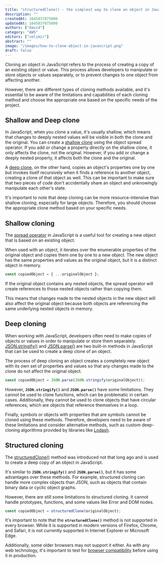 ```yaml
---
title: "structuredClone() - the simplest way to clone an object in JavaScript"
description: ""
createdAt: 1645837875000
updatedAt: 1645837875000
authors: ["david"]
category: "AWS"
editors: ["velimir"]
abstract: ""
image: "/images/how-to-clone-object-in-javascript.png"
draft: false
---
```


Cloning an object in JavaScript refers to the process of creating a copy of an existing object or value. This process allows developers to manipulate or store objects or values separately, or to prevent changes to one object from affecting another.

However, there are different types of cloning methods available, and it's essential to be aware of the limitations and capabilities of each cloning method and choose the appropriate one based on the specific needs of the project.

## Shallow and Deep clone

In JavaScript, when you clone a value, it's usually shallow, which means that changes to deeply nested values will be visible in both the clone and the original. You can create a [shallow clone](https://developer.mozilla.org/en-US/docs/Glossary/Shallow_copy) using the object spread operator. If you add or change a property directly on the shallow clone, it only affects the clone, not the original. However, if you add or change a deeply nested property, it affects both the clone and the original.

A [deep clone](https://developer.mozilla.org/en-US/docs/Glossary/Deep_copy), on the other hand, copies an object's properties one by one but invokes itself recursively when it finds a reference to another object, creating a clone of that object as well. This can be important to make sure that two pieces of code don't accidentally share an object and unknowingly manipulate each other's state.

It's important to note that deep cloning can be more resource-intensive than shallow cloning, especially for large objects. Therefore, you should choose the appropriate clone method based on your specific needs.

## Shallow cloning

The [spread operator](https://developer.mozilla.org/en-US/docs/Web/JavaScript/Reference/Operators/Spread_syntax) in JavaScript is a useful tool for creating a new object that is based on an existing object.

When used with an object, it iterates over the enumerable properties of the original object and copies them one by one to a new object. The new object has the same properties and values as the original object, but it is a distinct object in memory.

```js
const copiedObject = { ...originalObject };
```

If the original object contains any nested objects, the spread operator will create references to those nested objects rather than copying them.

This means that changes made to the nested objects in the new object will also affect the original object because both objects are referencing the same underlying nested objects in memory.

## Deep cloning

When working with JavaScript, developers often need to make copies of objects or values in order to manipulate or store them separately. [JSON.stringify()](https://developer.mozilla.org/en-US/docs/Web/JavaScript/Reference/Global_Objects/JSON/stringify) and [JSON.parse()](https://developer.mozilla.org/en-US/docs/Web/JavaScript/Reference/Global_Objects/JSON/parse) are two built-in methods in JavaScript that can be used to create a deep clone of an object.

The process of deep cloning an object creates a completely new object with its own set of properties and values so that any changes made to the clone do not affect the original object.

```js
const copiedObject = JSON.parse(JSON.stringify(originalObject));
```

However, **`JSON.stringify()`** and **`JSON.parse()`** have some limitations. They cannot be used to clone functions, which can be problematic in certain cases. Additionally, they cannot be used to clone objects that have circular references, which are objects that reference themselves in a loop.

Finally, symbols or objects with properties that are symbols cannot be cloned using these methods. Therefore, developers need to be aware of these limitations and consider alternative methods, such as custom deep-cloning algorithms provided by libraries like [Lodash](https://lodash.com/).

## Structured cloning

The [structuredClone()](https://developer.mozilla.org/en-US/docs/Web/API/structuredClone) method was introduced not that long ago and is used to create a deep copy of an object in JavaScript.

It's similar to **`JSON.stringify()`** and **`JSON.parse()`**, but it has some advantages over these methods. For example, structured cloning can handle more complex objects than JSON, such as objects that contain binary data or cyclic object graphs.

However, there are still some limitations to structured cloning. It cannot handle prototypes, functions, and some values like Error and DOM nodes.

```js
const copiedObject = structuredClone(originalObject);
```
It's important to note that the **`structuredClone()`** method is not supported in every browser. While it is supported in modern versions of Firefox, Chrome, and Safari, it is not currently supported in Internet Explorer or Microsoft Edge.

Additionally, some older browsers may not support it either. As with any web technology, it's important to test for [browser compatibility](https://caniuse.com/mdn-api_structuredclone) before using it in production.
